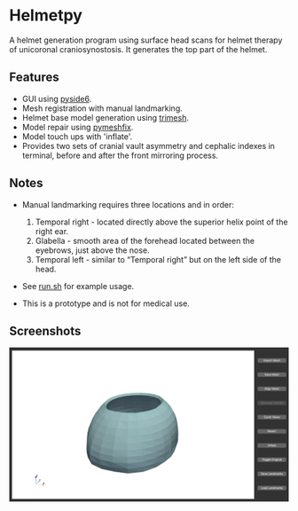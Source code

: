 # Helmetpy

A helmet generation program using surface head scans for helmet therapy of unicoronal craniosynostosis.
It generates the top part of the helmet.

## Features

- GUI using [pyside6](https://doc.qt.io/qtforpython-6/index.html).
- Mesh registration with manual landmarking.
- Helmet base model generation using [trimesh](https://trimesh.org/index.html).
- Model repair using [pymeshfix](https://pymeshfix.pyvista.org/index.html).
- Model touch ups with 'inflate'.
- Provides two sets of cranial vault asymmetry and cephalic indexes in terminal, before and after the front mirroring process.

## Notes

- Manual landmarking requires three locations and in order:
  1. Temporal right - located directly above the superior helix point of the right ear.
  2. Glabella - smooth area of the forehead located between the eyebrows, just above the nose.
  3. Temporal left - similar to “Temporal right” but on the left side of the head.

- See [run.sh](./run.sh) for example usage.

- This is a prototype and is not for medical use.

## Screenshots

![GUI](./img/gui.png)
